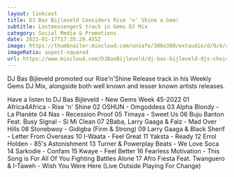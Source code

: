 ```yaml
---
layout: linkcast
title: DJ Bas Bijleveld Considers Rise 'n' Shine a Gem!
subtitle: LastmessengerS track in Gems DJ Mix
category: Social Media & Promotions
date: 2023-01-17T17:35:29.455Z
image: https://thumbnailer.mixcloud.com/unsafe/300x300/extaudio/d/9/4/a/2636-29c1-45cd-9272-3dbd586a190d
imageRatio: aspect-squared
url: https://www.mixcloud.com/DJBasBijleveld/dj-bas-bijleveld-djs-choice-new-jams-2022-week-45/
---
```

DJ Bas Bijleveld promoted our Rise'n'Shine Release track in his Weekly Gems DJ Mix, alongside both well known and lesser known artists releases.

Have a listen to DJ Bas Bijleveld - New Gems Week 45-2022
01 Africa4Africa - Rise 'n' Shine
02 OSHUN - Omgoddess
03 Alpha Blondy - La Planète
04 Nas - Recession Proof
05 Timaya - Sweet Us
06 Buju Banton Feat. Busy Signal - Si Mi Clean
07 2Baba, Larry Gaaga & Falz - Mad Over Hills
08 Stonebwoy - Gidigba (Firm & Strong)
09 Larry Gaaga & Black Sherif - Letter From Overseas
10 I-Waata - Feel Great
11 Yaksta - Ready
12 Errol Holden - 85's Astonishment
13 Turner & Powerplay Beats - We Love Soca
14 Sarkodie - Confam
15 Kwaye - Feel Better
16 Fearless Motivation - This Song is For All Of You Fighting Battles Alone
17 Afro Fiesta Feat. Twanguero & I-Taweh - Wish You Were Here (Live Outside Playing For Change)
